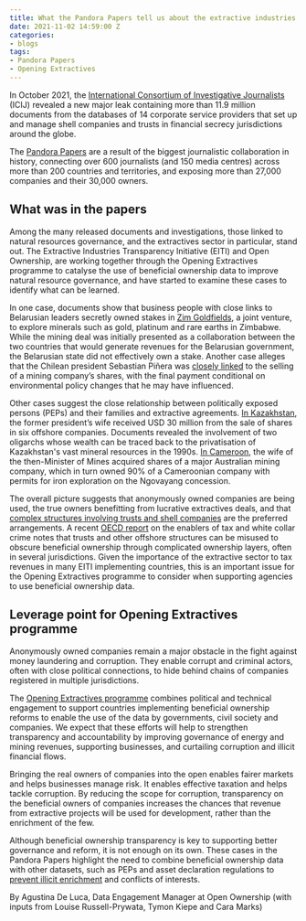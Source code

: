 ```yaml
---
title: What the Pandora Papers tell us about the extractive industries
date: 2021-11-02 14:59:00 Z
categories:
- blogs
tags:
- Pandora Papers
- Opening Extractives
---
```


In October 2021, the [International Consortium of Investigative Journalists](https://www.icij.org/investigations/paradise-papers/) (ICIJ) revealed a new major leak containing more than 11.9 million documents from the databases of 14 corporate service providers that set up and manage shell companies and trusts in financial secrecy jurisdictions around the globe.

The [Pandora Papers](https://www.icij.org/investigations/pandora-papers/) are a result of the biggest journalistic collaboration in history, connecting over 600 journalists (and 150 media centres) across more than 200 countries and territories, and exposing more than 27,000 companies and their 30,000 owners.

## What was in the papers

Among the many released documents and investigations, those linked to natural resources governance, and the extractives sector in particular, stand out. The Extractive Industries Transparency Initiative (EITI) and Open Ownership, are working together through the Opening Extractives programme to catalyse the use of beneficial ownership data to improve natural resource governance, and have started to examine these cases to identify what can be learned.

In one case, documents show that business people with close links to Belarusian leaders secretly owned stakes in [Zim Goldfields](https://www.occrp.org/en/the-pandora-papers/belarusian-elites-golden-deal-with-zimbabwe), a joint venture, to explore minerals such as gold, platinum and rare earths in Zimbabwe. While the mining deal was initially presented as a collaboration between the two countries that would generate revenues for the Belarusian government, the Belarusian state did not effectively own a stake. Another case alleges that the Chilean president Sebastian Piñera was [closely linked](https://www.labot.cl/pandora-papers-familias-pinera-y-delano-sellaron-millonaria-compraventa-de-minera-dominga-en-las-islas-virgenes-britanicas/) to the selling of a mining company’s shares, with the final payment conditional on environmental policy changes that he may have influenced.

Other cases suggest the close relationship between politically exposed persons (PEPs) and their families and extractive agreements. [In Kazakhstan](https://www.occrp.org/en/the-pandora-papers/secretive-offshore-maneuvers-enriched-unofficial-third-wife-of-kazakhstani-leader-nursultan-nazarbayev), the former president’s wife received USD 30 million from the sale of shares in six offshore companies. Documents revealed the involvement of two oligarchs whose wealth can be traced back to the privatisation of Kazakhstan's vast mineral resources in the 1990s. [In Cameroon](https://www.lemonde.fr/afrique/article/2021/10/04/pandora-papers-au-cameroun-comment-l-epouse-d-un-ministre-des-mines-est-devenue-actionnaire-d-un-groupe-minier-australien_6097104_3212.html), the wife of the then-Minister of Mines acquired shares of a major Australian mining company, which in turn owned 90% of a Cameroonian company with permits for iron exploration on the Ngovayang concession.

The overall picture suggests that anonymously owned companies are being used, the true owners benefitting from lucrative extractives deals, and that [complex structures involving trusts and shell companies](https://amabhungane.org/stories/pandora-papers-inside-zimbabwean-tycoon-billy-rautenbachs-offshore-family-trust/) are the preferred arrangements. A recent [OECD report](https://www.oecd.org/tax/crime/ending-the-shell-game-cracking-down-on-the-professionals-who-enable-tax-and-white-collar-crimes.pdf) on the enablers of tax and white collar crime notes that trusts and other offshore structures can be misused to obscure beneficial ownership through complicated ownership layers, often in several jurisdictions. Given the importance of the extractive sector to tax revenues in many EITI implementing countries, this is an important issue for the Opening Extractives programme to consider when supporting agencies to use beneficial ownership data.

## Leverage point for Opening Extractives programme

Anonymously owned companies remain a major obstacle in the fight against money laundering and corruption. They enable corrupt and criminal actors, often with close political connections, to hide behind chains of companies registered in multiple jurisdictions.

The [Opening Extractives programme](https://www.youtube.com/watch?v=RCUeu1F7mJE) combines political and technical engagement to support countries implementing beneficial ownership reforms to enable the use of the data by governments, civil society and companies. We expect that these efforts will help to strengthen transparency and accountability by improving governance of energy and mining revenues, supporting businesses, and curtailing corruption and illicit financial flows.

Bringing the real owners of companies into the open enables fairer markets and helps businesses manage risk. It enables effective taxation and helps tackle corruption. By reducing the scope for corruption, transparency on the beneficial owners of companies increases the chances that revenue from extractive projects will be used for development, rather than the enrichment of the few.

Although beneficial ownership transparency is key to supporting better governance and reform, it is not enough on its own. These cases in the Pandora Papers highlight the need to combine beneficial ownership data with other datasets, such as PEPs and asset declaration regulations to [prevent illicit enrichment](https://www.timesofisrael.com/former-justice-minister-billionaire-among-israelis-named-in-pandora-papers/) and conflicts of interests.

By Agustina De Luca, Data Engagement Manager at Open Ownership (with inputs from Louise Russell-Prywata, Tymon Kiepe and Cara Marks)